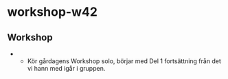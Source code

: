 # workshop-w42

## Workshop

* * Kör gårdagens Workshop solo, börjar med Del 1 fortsättning från det vi hann med igår i gruppen.
